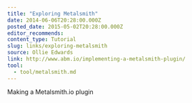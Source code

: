```yaml
---
title: "Exploring Metalsmith"
date: 2014-06-06T20:28:00.000Z
posted_date: 2015-05-02T20:28:00.000Z
editor_recommends:
content_type: Tutorial
slug: links/exploring-metalsmith
source: Ollie Edwards
link: http://www.abm.io/implementing-a-metalsmith-plugin/
tool:
  - tool/metalsmith.md
---
```

Making a Metalsmith.io plugin



